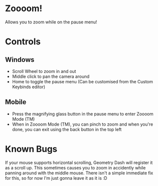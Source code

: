 # Zoooom!

Allows you to zoom while on the pause menu!

# Controls

## Windows

- Scroll Wheel to zoom in and out
- Middle click to pan the camera around
- Home to toggle the pause menu (Can be customised from the Custom Keybinds editor)

## Mobile

- Press the magnifying glass button in the pause menu to enter Zoooom Mode (TM)
- When in Zoooom Mode (TM), you can pinch to zoom and when you're done, you can exit using the back button in the top left 

# Known Bugs

If your mouse supports horizontal scrolling, Geometry Dash will register it as a scroll up.
This sometimes causes you to zoom in accidently while panning around with the middle mouse.
There isn't a simple immediate fix for this, so for now I'm just gonna leave it as it is :D